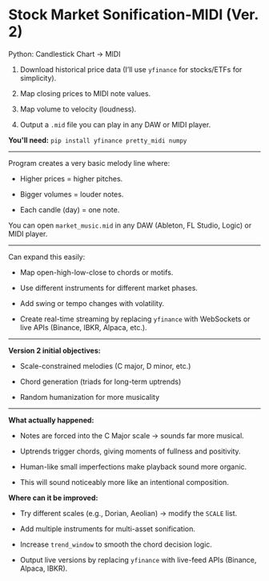 # Stock Market Sonification-MIDI (Ver. 2)
Python: Candlestick Chart → MIDI

1. Download historical price data (I’ll use ```yfinance``` for stocks/ETFs for simplicity).

2. Map closing prices to MIDI note values.

3. Map volume to velocity (loudness).

4. Output a ```.mid``` file you can play in any DAW or MIDI player.

<b>You'll need:</b> ```pip install yfinance pretty_midi numpy```

-------------------------------------------------------------------------------------------------------------------------------------------------------------------------------------------------------------------------------
Program creates a very basic melody line where:

- Higher prices = higher pitches.

- Bigger volumes = louder notes.

- Each candle (day) = one note.

You can open ```market_music.mid``` in any DAW (Ableton, FL Studio, Logic) or MIDI player.

-------------------------------------------------------------------------------------------------------------------------------------------------------------------------------------------------------------------------------
Can expand this easily:

- Map open-high-low-close to chords or motifs.

- Use different instruments for different market phases.

- Add swing or tempo changes with volatility.

- Create real-time streaming by replacing ```yfinance``` with WebSockets or live APIs (Binance, IBKR, Alpaca, etc.).

-------------------------------------------------------------------------------------------------------------------------------------------------------------------------------------------------------------------------------
<b>Version 2 initial objectives:</b>

- Scale-constrained melodies (C major, D minor, etc.)

- Chord generation (triads for long-term uptrends)

- Random humanization for more musicality

-------------------------------------------------------------------------------------------------------------------------------------------------------------------------------------------------------------------------------
<b>What actually happened:</b>

- Notes are forced into the C Major scale → sounds far more musical.

- Uptrends trigger chords, giving moments of fullness and positivity.

- Human-like small imperfections make playback sound more organic.

- This will sound noticeably more like an intentional composition.

<b>Where can it be improved:</b>

- Try different scales (e.g., Dorian, Aeolian) → modify the ```SCALE``` list.

- Add multiple instruments for multi-asset sonification.

- Increase ```trend_window``` to smooth the chord decision logic.

- Output live versions by replacing ```yfinance``` with live-feed APIs (Binance, Alpaca, IBKR).
